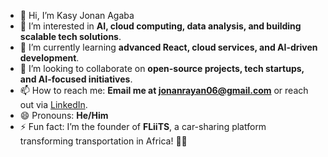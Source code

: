 - 👋 Hi, I’m Kasy Jonan Agaba
- 👀 I’m interested in **AI, cloud computing, data analysis, and building scalable tech solutions**.  
- 🌱 I’m currently learning **advanced React, cloud services, and AI-driven development**.  
- 💞️ I’m looking to collaborate on **open-source projects, tech startups, and AI-focused initiatives**.  
- 📫 How to reach me: **Email me at jonanrayan06@gmail.com** or reach out via [LinkedIn](https://www.linkedin.com/in/jonan-agaba256).  
- 😄 Pronouns: **He/Him**  
- ⚡ Fun fact: I’m the founder of **FLiiTS**, a car-sharing platform transforming transportation in Africa! 🚗💡  
